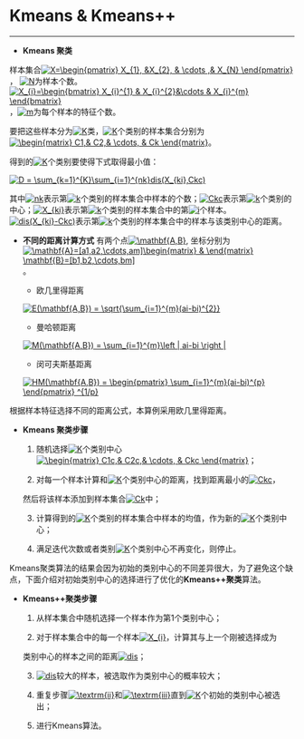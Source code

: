 # Kmeans & Kmeans++ 
-------------


* **Kmeans 聚类**

样本集合<a href="http://www.codecogs.com/eqnedit.php?latex=X=\begin{pmatrix}&space;X_{1},&space;&X_{2},&space;&&space;\cdots&space;,&&space;X_{N}&space;\end{pmatrix}" target="_blank"><img src="http://latex.codecogs.com/gif.latex?X=\begin{pmatrix}&space;X_{1},&space;&X_{2},&space;&&space;\cdots&space;,&&space;X_{N}&space;\end{pmatrix}" title="X=\begin{pmatrix} X_{1}, &X_{2}, & \cdots ,& X_{N} \end{pmatrix}" /></a>， <a href="http://www.codecogs.com/eqnedit.php?latex=N" target="_blank"><img src="http://latex.codecogs.com/gif.latex?N" title="N" /></a>为样本个数。<a href="http://www.codecogs.com/eqnedit.php?latex=X_{i}=\begin{bmatrix}&space;X_{i}^{1}&space;&&space;X_{i}^{2}&\cdots&space;&&space;X_{i}^{m}&space;\end{bmatrix}" target="_blank"><img src="http://latex.codecogs.com/gif.latex?X_{i}=\begin{bmatrix}&space;X_{i}^{1}&space;&&space;X_{i}^{2}&\cdots&space;&&space;X_{i}^{m}&space;\end{bmatrix}" title="X_{i}=\begin{bmatrix} X_{i}^{1} & X_{i}^{2}&\cdots & X_{i}^{m} \end{bmatrix}" /></a>，<a href="http://www.codecogs.com/eqnedit.php?latex=m" target="_blank"><img src="http://latex.codecogs.com/gif.latex?m" title="m" /></a>为每个样本的特征个数。

要把这些样本分为<a href="http://www.codecogs.com/eqnedit.php?latex=K" target="_blank"><img src="http://latex.codecogs.com/gif.latex?K" title="K" /></a>类，<a href="http://www.codecogs.com/eqnedit.php?latex=K" target="_blank"><img src="http://latex.codecogs.com/gif.latex?K" title="K" /></a>个类别的样本集合分别为<a href="http://www.codecogs.com/eqnedit.php?latex=\begin{matrix}&space;C1,&&space;C2,&&space;\cdots,&space;&&space;Ck&space;\end{matrix}" target="_blank"><img src="http://latex.codecogs.com/gif.latex?\begin{matrix}&space;C1,&&space;C2,&&space;\cdots,&space;&&space;Ck&space;\end{matrix}" title="\begin{matrix} C1,& C2,& \cdots, & Ck \end{matrix}" /></a>。


得到的<a href="http://www.codecogs.com/eqnedit.php?latex=K" target="_blank"><img src="http://latex.codecogs.com/gif.latex?K" title="K" /></a>个类别要使得下式取得最小值：

<a href="http://www.codecogs.com/eqnedit.php?latex=D&space;=&space;\sum_{k=1}^{K}\sum_{i=1}^{nk}dis(X_{ki},Ckc)" target="_blank"><img src="http://latex.codecogs.com/gif.latex?D&space;=&space;\sum_{k=1}^{K}\sum_{i=1}^{nk}dis(X_{ki},Ckc)" title="D = \sum_{k=1}^{K}\sum_{i=1}^{nk}dis(X_{ki},Ckc)" /></a>

其中<a href="http://www.codecogs.com/eqnedit.php?latex=nk" target="_blank"><img src="http://latex.codecogs.com/gif.latex?nk" title="nk" /></a>表示第<a href="http://www.codecogs.com/eqnedit.php?latex=k" target="_blank"><img src="http://latex.codecogs.com/gif.latex?k" title="k" /></a>个类别的样本集合中样本的个数；<a href="http://www.codecogs.com/eqnedit.php?latex=Ckc" target="_blank"><img src="http://latex.codecogs.com/gif.latex?Ckc" title="Ckc" /></a>表示第<a href="http://www.codecogs.com/eqnedit.php?latex=k" target="_blank"><img src="http://latex.codecogs.com/gif.latex?k" title="k" /></a>个类别的中心；<a href="http://www.codecogs.com/eqnedit.php?latex=X_{ki}" target="_blank"><img src="http://latex.codecogs.com/gif.latex?X_{ki}" title="X_{ki}" /></a>表示第<a href="http://www.codecogs.com/eqnedit.php?latex=k" target="_blank"><img src="http://latex.codecogs.com/gif.latex?k" title="k" /></a>个类别的样本集合中的第<a href="http://www.codecogs.com/eqnedit.php?latex=i" target="_blank"><img src="http://latex.codecogs.com/gif.latex?i" title="i" /></a>个样本。<a href="http://www.codecogs.com/eqnedit.php?latex=dis(X_{ki}-Ckc)" target="_blank"><img src="http://latex.codecogs.com/gif.latex?dis(X_{ki}-Ckc)" title="dis(X_{ki}-Ckc)" /></a>表示第<a href="http://www.codecogs.com/eqnedit.php?latex=k" target="_blank"><img src="http://latex.codecogs.com/gif.latex?k" title="k" /></a>个类别的样本集合中的样本与该类别中心的距离。

 
* **不同的距离计算方式**
有两个点<a href="http://www.codecogs.com/eqnedit.php?latex=\mathbf{A,B}" target="_blank"><img src="http://latex.codecogs.com/gif.latex?\mathbf{A,B}" title="\mathbf{A,B}" /></a>, 坐标分别为<a href="http://www.codecogs.com/eqnedit.php?latex=\mathbf{A}=[a1,a2,\cdots,am]\begin{matrix}&space;&&space;\end{matrix}&space;\mathbf{B}=[b1,b2,\cdots,bm]" target="_blank"><img src="http://latex.codecogs.com/gif.latex?\mathbf{A}=[a1,a2,\cdots,am]\begin{matrix}&space;&&space;\end{matrix}&space;\mathbf{B}=[b1,b2,\cdots,bm]" title="\mathbf{A}=[a1,a2,\cdots,am]\begin{matrix} & \end{matrix} \mathbf{B}=[b1,b2,\cdots,bm]" /></a>。

    + 欧几里得距离
   
   <a href="http://www.codecogs.com/eqnedit.php?latex=E(\mathbf{A,B})&space;=&space;\sqrt{\sum_{i=1}^{m}(ai-bi)^{2}}" target="_blank"><img src="http://latex.codecogs.com/gif.latex?E(\mathbf{A,B})&space;=&space;\sqrt{\sum_{i=1}^{m}(ai-bi)^{2}}" title="E(\mathbf{A,B}) = \sqrt{\sum_{i=1}^{m}(ai-bi)^{2}}" /></a>
 
   + 曼哈顿距离
   
   <a href="http://www.codecogs.com/eqnedit.php?latex=M(\mathbf{A,B})&space;=&space;\sum_{i=1}^{m}\left&space;|&space;ai-bi&space;\right&space;|" target="_blank"><img src="http://latex.codecogs.com/gif.latex?M(\mathbf{A,B})&space;=&space;\sum_{i=1}^{m}\left&space;|&space;ai-bi&space;\right&space;|" title="M(\mathbf{A,B}) = \sum_{i=1}^{m}\left | ai-bi \right |" /></a>
   
   
   + 闵可夫斯基距离
  
   <a href="http://www.codecogs.com/eqnedit.php?latex=HM(\mathbf{A,B})&space;=&space;\begin{pmatrix}&space;\sum_{i=1}^{m}(ai-bi)^{p}&space;\end{pmatrix}&space;^{1/p}" target="_blank"><img src="http://latex.codecogs.com/gif.latex?HM(\mathbf{A,B})&space;=&space;\begin{pmatrix}&space;\sum_{i=1}^{m}(ai-bi)^{p}&space;\end{pmatrix}&space;^{1/p}" title="HM(\mathbf{A,B}) = \begin{pmatrix} \sum_{i=1}^{m}(ai-bi)^{p} \end{pmatrix} ^{1/p}" /></a>
    

根据样本特征选择不同的距离公式，本算例采用欧几里得距离。



* **Kmeans 聚类步骤**

     1. 随机选择<a href="http://www.codecogs.com/eqnedit.php?latex=K" target="_blank"><img src="http://latex.codecogs.com/gif.latex?K" title="K" /></a>个类别中心<a href="http://www.codecogs.com/eqnedit.php?latex=\begin{matrix}&space;C1c,&&space;C2c,&&space;\cdots,&space;&&space;Ckc&space;\end{matrix}" target="_blank"><img src="http://latex.codecogs.com/gif.latex?\begin{matrix}&space;C1c,&&space;C2c,&&space;\cdots,&space;&&space;Ckc&space;\end{matrix}" title="\begin{matrix} C1c,& C2c,& \cdots, & Ckc \end{matrix}" /></a>；
     
     
     2. 对每一个样本计算和<a href="http://www.codecogs.com/eqnedit.php?latex=K" target="_blank"><img src="http://latex.codecogs.com/gif.latex?K" title="K" /></a>个类别中心的距离，找到距离最小的<a href="http://www.codecogs.com/eqnedit.php?latex=Ckc" target="_blank"><img src="http://latex.codecogs.com/gif.latex?Ckc" title="Ckc" /></a>，
     
     然后将该样本添加到样本集合<a href="http://www.codecogs.com/eqnedit.php?latex=Ck" target="_blank"><img src="http://latex.codecogs.com/gif.latex?Ck" title="Ck" /></a>中；
     
     3. 计算得到的<a href="http://www.codecogs.com/eqnedit.php?latex=K" target="_blank"><img src="http://latex.codecogs.com/gif.latex?K" title="K" /></a>个类别的样本集合中样本的均值，作为新的<a href="http://www.codecogs.com/eqnedit.php?latex=K" target="_blank"><img src="http://latex.codecogs.com/gif.latex?K" title="K" /></a>个类别中心；
     
     4. 满足迭代次数或者类别<a href="http://www.codecogs.com/eqnedit.php?latex=K" target="_blank"><img src="http://latex.codecogs.com/gif.latex?K" title="K" /></a>个类别中心不再变化，则停止。
    
     
Kmeans聚类算法的结果会因为初始的类别中心的不同差异很大，为了避免这个缺点，下面介绍对初始类别中心的选择进行了优化的**Kmeans++聚类**算法。

* **Kmeans++聚类步骤**


    1. 从样本集合中随机选择一个样本作为第1个类别中心；
    
    2. 对于样本集合中的每一个样本<a href="http://www.codecogs.com/eqnedit.php?latex=X_{i}" target="_blank"><img src="http://latex.codecogs.com/gif.latex?X_{i}" title="X_{i}" /></a>，计算其与上一个刚被选择成为
    
    类别中心的样本之间的距离<a href="http://www.codecogs.com/eqnedit.php?latex=dis" target="_blank"><img src="http://latex.codecogs.com/gif.latex?dis" title="dis" /></a>；

    3. <a href="http://www.codecogs.com/eqnedit.php?latex=dis" target="_blank"><img src="http://latex.codecogs.com/gif.latex?dis" title="dis" /></a>较大的样本，被选取作为类别中心的概率较大；
    
    4. 重复步骤<a href="http://www.codecogs.com/eqnedit.php?latex=\textrm{ii}" target="_blank"><img src="http://latex.codecogs.com/gif.latex?\textrm{ii}" title="\textrm{ii}" /></a>和<a href="http://www.codecogs.com/eqnedit.php?latex=\textrm{iii}" target="_blank"><img src="http://latex.codecogs.com/gif.latex?\textrm{iii}" title="\textrm{iii}" /></a>直到<a href="http://www.codecogs.com/eqnedit.php?latex=K" target="_blank"><img src="http://latex.codecogs.com/gif.latex?K" title="K" /></a>个初始的类别中心被选出；
    
    5. 进行Kmeans算法。


     



            
            
        

            
            


